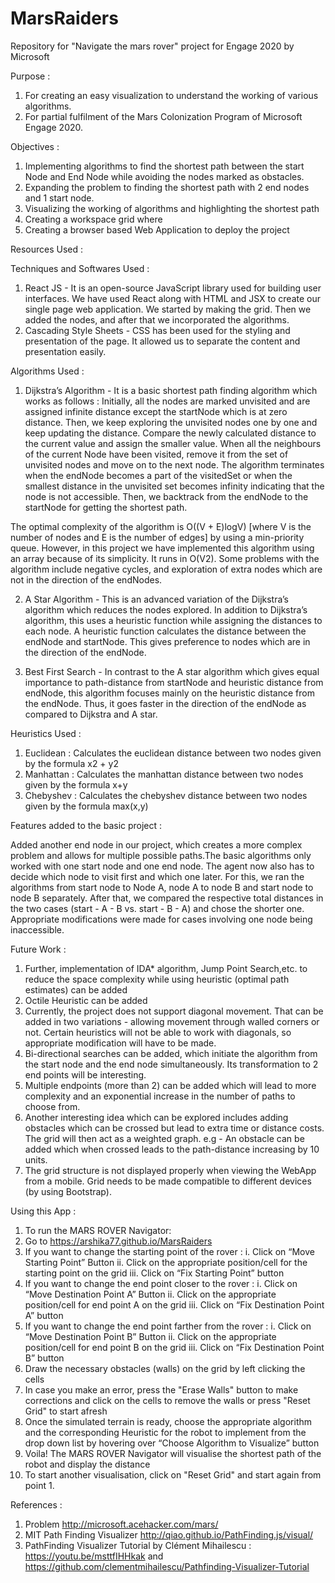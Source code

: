 # MarsRaiders
Repository for "Navigate the mars rover" project for Engage 2020 by Microsoft

Purpose :

1. For creating an easy visualization to understand the working of various algorithms.
2. For partial fulfilment of the Mars Colonization Program of Microsoft Engage 2020.

Objectives :

1. Implementing algorithms to find the shortest path between the start Node and End Node while avoiding the nodes marked as obstacles.
2. Expanding the problem to finding the shortest path with 2 end nodes and 1 start node. 
3. Visualizing the working of algorithms and highlighting the shortest path
4. Creating a workspace grid where 
5. Creating a browser based Web Application to deploy the project

Resources Used :

  Techniques and Softwares Used :

  1. React JS - It is an open-source JavaScript library used for building user interfaces. We have used React along with HTML and JSX to create our single page web application.      We started by making the grid. Then we added the nodes, and after that we incorporated the algorithms.
  2. Cascading Style Sheets - CSS has been used for the styling and presentation of the page. It allowed us to separate the content and presentation easily. 
	
Algorithms Used :

  1. Dijkstra’s Algorithm - It is a basic shortest path finding algorithm which works as follows :
  Initially, all the nodes are marked unvisited and are assigned infinite distance except the startNode which is at zero distance. 
  Then, we keep exploring the unvisited nodes one by one and keep updating the distance. Compare the newly calculated distance to the current value and assign the smaller value. 
  When all the neighbours of the current Node have been visited, remove it from the set of unvisited nodes and move on to the next node.
  The algorithm terminates when the endNode becomes a part of the visitedSet or when the smallest distance in the unvisited set becomes infinity indicating that the node is not   accessible.
  Then, we backtrack from the endNode to the startNode for getting the shortest path.

  The optimal complexity of the algorithm is  O((V + E)logV) [where V is the number of nodes and E is the number of edges] by using a min-priority queue. However, in this         project we have implemented this algorithm using an array because of its simplicity. It runs in O(V2). 
  Some problems with the algorithm include negative cycles, and exploration of extra nodes which are not in the direction of the endNodes.


  2. A Star Algorithm - This is an advanced variation of the Dijkstra’s algorithm which reduces the  nodes explored. In addition to Dijkstra’s algorithm, this uses a heuristic     function while assigning the distances to each node. A heuristic function calculates the distance between the endNode and startNode. This gives preference to nodes which are     in the direction of the endNode.


  3. Best First Search - In contrast to the A star algorithm which gives equal importance to path-distance from startNode and heuristic distance from endNode, this algorithm       focuses mainly on the heuristic distance from the endNode. Thus, it goes faster in the direction of the endNode as compared to Dijkstra and A star.

Heuristics Used :

  1. Euclidean : Calculates the euclidean distance between two nodes given by the formula x2 + y2
  2. Manhattan : Calculates the manhattan distance between two nodes given by the formula x+y
  3. Chebyshev : Calculates the chebyshev distance between two nodes given by the formula max(x,y)
  
Features added to the basic project :
 
   Added another end node in our project, which creates a more complex problem and allows for multiple possible paths.The basic algorithms only worked with one start node and      one end node. The agent now also has to decide which node to visit first and which one later. For this, we ran the algorithms from start node to Node A, node A to node B and    start node to node B separately. After that, we compared the respective total distances in the two cases (start - A - B vs. start - B - A) and chose the shorter one.            Appropriate modifications were made for cases involving one node being inaccessible. 

Future Work :

  1. Further, implementation of IDA* algorithm, Jump Point Search,etc. to reduce the space complexity while using heuristic (optimal path estimates) can be added
  2. Octile Heuristic can be added
  3. Currently, the project does not support diagonal movement. That can be added in two variations - allowing movement through walled corners or not. Certain heuristics will      not be able to work with diagonals, so appropriate modification will have to be made.
  4. Bi-directional searches can be added, which initiate the algorithm from the start node and the end node simultaneously. Its transformation to 2 end points will be             interesting.
  5. Multiple endpoints (more than 2) can be added which will lead to more complexity and an exponential increase in the number of paths to choose from. 
  6. Another interesting idea which can be explored includes adding obstacles which can be crossed but lead to extra time or distance costs. The grid will then act as a weighted   graph. e.g - An obstacle can be added which when crossed leads to the path-distance increasing by 10 units. 
  7. The grid structure is not displayed properly when viewing the WebApp from a mobile. Grid needs to be made compatible to different devices (by using Bootstrap). 

 
Using this App :

1. To run the MARS ROVER Navigator:
2. Go to https://arshika77.github.io/MarsRaiders 
3. If you want to change the starting point of the rover :
 i. Click on “Move Starting Point” Button
 ii. Click on the appropriate position/cell for the starting point on the grid
 iii. Click on “Fix Starting Point” button 
 4. If you want to change the end point closer to the rover :
 i. Click on “Move Destination Point A” Button
 ii. Click on the appropriate position/cell for end point A on the grid
 iii. Click on “Fix Destination Point A” button 
5. If you want to change the end point farther from the rover :
 i. Click on “Move Destination Point B” Button
 ii. Click on the appropriate position/cell for end point B on the grid
 iii. Click on “Fix Destination Point B” button
6. Draw the necessary obstacles (walls) on the grid by left clicking the cells
7. In case you make an error, press the "Erase Walls" button to make corrections and click on the cells to remove the walls or press "Reset Grid" to start afresh
8. Once the simulated terrain is ready, choose the appropriate algorithm and the corresponding Heuristic for the robot to implement from the drop down list by hovering over “Choose Algorithm to Visualize” button
9. Voila! The MARS ROVER Navigator will visualise the shortest path of the robot and display the distance
10. To start another visualisation, click on "Reset Grid" and start again from point 1.

References :
1. Problem http://microsoft.acehacker.com/mars/ 
2. MIT Path Finding Visualizer http://qiao.github.io/PathFinding.js/visual/ 
3. PathFinding Visualizer Tutorial by Clément Mihailescu :  https://youtu.be/msttfIHHkak and https://github.com/clementmihailescu/Pathfinding-Visualizer-Tutorial 



